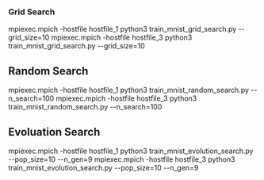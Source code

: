 ### Grid Search
mpiexec.mpich -hostfile hostfile_1 python3 train_mnist_grid_search.py --grid_size=10 
mpiexec.mpich -hostfile hostfile_3 python3 train_mnist_grid_search.py --grid_size=10 

## Random Search
mpiexec.mpich -hostfile hostfile_1 python3 train_mnist_random_search.py --n_search=100
mpiexec.mpich -hostfile hostfile_3 python3 train_mnist_random_search.py --n_search=100

## Evoluation Search
mpiexec.mpich -hostfile hostfile_1 python3 train_mnist_evolution_search.py --pop_size=10 --n_gen=9 
mpiexec.mpich -hostfile hostfile_3 python3 train_mnist_evolution_search.py --pop_size=10 --n_gen=9 
